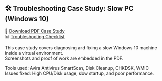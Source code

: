 ## 🛠️ Troubleshooting Case Study: Slow PC (Windows 10)

📄 [Download PDF Case Study](troubleshooting/Slow_PC_Troubleshooting_Case_Study.pdf)  
📊 [Troubleshooting Checklist](troubleshooting/PC_Troubleshooting_Checklist.xlsx)

This case study covers diagnosing and fixing a slow Windows 10 machine inside a virtual environment.  
Screenshots and proof of work are embedded in the PDF.

Tools used: Avira Antivirus SmartScan, Disk Cleanup, CHKDSK, WMIC  
Issues fixed: High CPU/Disk usage, slow startup, and poor performance.
